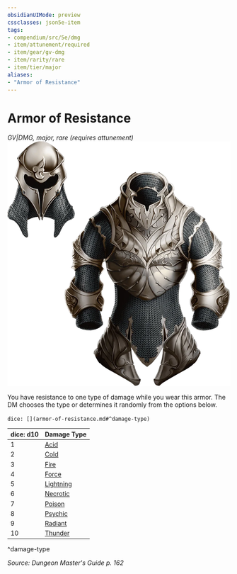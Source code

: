 ```yaml
---
obsidianUIMode: preview
cssclasses: json5e-item
tags:
- compendium/src/5e/dmg
- item/attunement/required
- item/gear/gv-dmg
- item/rarity/rare
- item/tier/major
aliases: 
- "Armor of Resistance"
---
```

# Armor of Resistance
*GV|DMG, major, rare (requires attunement)*  
![](https://raw.githubusercontent.com/5etools-mirror-2/5etools-img/main/items/DMG/Armor%20of%20Resistance.webp#right)  


You have resistance to one type of damage while you wear this armor. The DM chooses the type or determines it randomly from the options below.

`dice: [](armor-of-resistance.md#^damage-type)`

| dice: d10 | Damage Type |
|-----------|-------------|
| 1 | [Acid](armor-of-acid-resistance.md) |
| 2 | [Cold](armor-of-cold-resistance.md) |
| 3 | [Fire](armor-of-fire-resistance.md) |
| 4 | [Force](armor-of-force-resistance.md) |
| 5 | [Lightning](armor-of-lightning-resistance.md) |
| 6 | [Necrotic](armor-of-necrotic-resistance.md) |
| 7 | [Poison](armor-of-poison-resistance.md) |
| 8 | [Psychic](armor-of-psychic-resistance.md) |
| 9 | [Radiant](armor-of-radiant-resistance.md) |
| 10 | [Thunder](armor-of-thunder-resistance.md) |
^damage-type

*Source: Dungeon Master's Guide p. 162*
